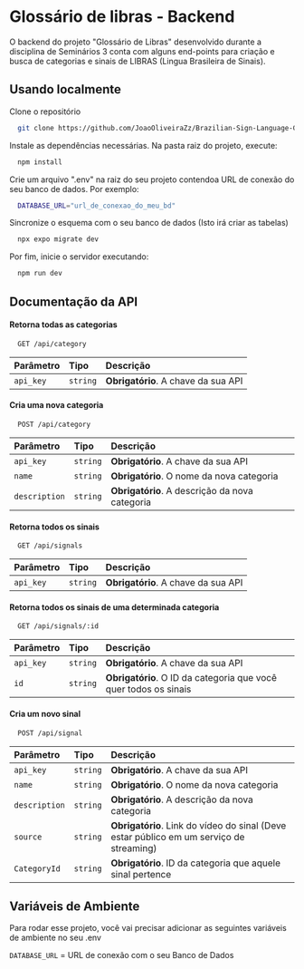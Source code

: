 
# Glossário de libras - Backend

O backend do projeto "Glossário de Libras" desenvolvido durante a disciplina de Seminários 3 conta com alguns end-points para criação e busca de categorias e sinais de LIBRAS (Lingua Brasileira de Sinais).


## Usando localmente

Clone o repositório

```bash
  git clone https://github.com/JoaoOliveiraZz/Brazilian-Sign-Language-Glossary-Backend
```

Instale as dependências necessárias.
Na pasta raiz do projeto, execute:

```bash
  npm install
```

Crie um arquivo ".env" na raiz do seu projeto contendoa URL de conexão do seu banco de dados. Por exemplo:

```bash
  DATABASE_URL="url_de_conexao_do_meu_bd"
```

Sincronize o esquema com o seu banco de dados (Isto irá criar as tabelas)

```bash
  npx expo migrate dev
```

Por fim, inicie o servidor executando:
```bash
  npm run dev
```
    
## Documentação da API

#### Retorna todas as categorias

```http
  GET /api/category
```

| Parâmetro   | Tipo       | Descrição                           |
| :---------- | :--------- | :---------------------------------- |
| `api_key` | `string` | **Obrigatório**. A chave da sua API |

#### Cria uma nova categoria

```http
  POST /api/category
```

| Parâmetro   | Tipo       | Descrição                                   |
| :---------- | :--------- | :------------------------------------------ |
| `api_key`      | `string` | **Obrigatório**. A chave da sua API |
| `name`      | `string` | **Obrigatório**. O nome da nova categoria |
| `description`      | `string` | **Obrigatório**. A descrição da nova categoria |

#### Retorna todos os sinais

```http
  GET /api/signals
```

| Parâmetro   | Tipo       | Descrição                           |
| :---------- | :--------- | :---------------------------------- |
| `api_key` | `string` | **Obrigatório**. A chave da sua API |

#### Retorna todos os sinais de uma determinada categoria

```http
  GET /api/signals/:id
```

| Parâmetro   | Tipo       | Descrição                           |
| :---------- | :--------- | :---------------------------------- |
| `api_key` | `string` | **Obrigatório**. A chave da sua API |
| `id` | `string` | **Obrigatório**. O ID da categoria que você quer todos os sinais |

#### Cria um novo sinal

```http
  POST /api/signal
```

| Parâmetro   | Tipo       | Descrição                                   |
| :---------- | :--------- | :------------------------------------------ |
| `api_key`      | `string` | **Obrigatório**. A chave da sua API |
| `name`      | `string` | **Obrigatório**. O nome da nova categoria |
| `description`      | `string` | **Obrigatório**. A descrição da nova categoria |
| `source`      | `string` | **Obrigatório**. Link do vídeo do sinal (Deve estar público em um serviço de streaming) |
| `CategoryId`      | `string` | **Obrigatório**. ID da categoria que aquele sinal pertence |



## Variáveis de Ambiente

Para rodar esse projeto, você vai precisar adicionar as seguintes variáveis de ambiente no seu .env

`DATABASE_URL` = URL de conexão com o seu Banco de Dados

